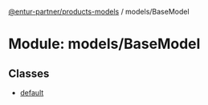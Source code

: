 [@entur-partner/products-models](../README.md) / models/BaseModel

# Module: models/BaseModel

## Classes

- [default](../classes/models_BaseModel.default.md)
